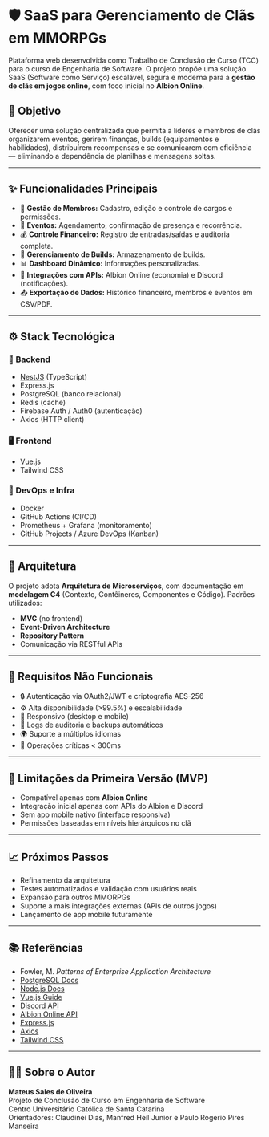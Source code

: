 # 🛡️ SaaS para Gerenciamento de Clãs em MMORPGs

Plataforma web desenvolvida como Trabalho de Conclusão de Curso (TCC) para o curso de Engenharia de Software. O projeto propõe uma solução SaaS (Software como Serviço) escalável, segura e moderna para a **gestão de clãs em jogos online**, com foco inicial no **Albion Online**.

## 📌 Objetivo

Oferecer uma solução centralizada que permita a líderes e membros de clãs organizarem eventos, gerirem finanças, builds (equipamentos e habilidades), distribuírem recompensas e se comunicarem com eficiência — eliminando a dependência de planilhas e mensagens soltas.

---

## ✨ Funcionalidades Principais

- 👥 **Gestão de Membros:** Cadastro, edição e controle de cargos e permissões.
- 📅 **Eventos:** Agendamento, confirmação de presença e recorrência.
- 💰 **Controle Financeiro:** Registro de entradas/saídas e auditoria completa.
- 🧠 **Gerenciamento de Builds:** Armazenamento de builds.
- 📊 **Dashboard Dinâmico:** Informações personalizadas.
- 🔗 **Integrações com APIs:** Albion Online (economia) e Discord (notificações).
- 📤 **Exportação de Dados:** Histórico financeiro, membros e eventos em CSV/PDF.

---

## ⚙️ Stack Tecnológica

### 🔧 Backend

- [NestJS](https://nestjs.com/) (TypeScript)
- Express.js
- PostgreSQL (banco relacional)
- Redis (cache)
- Firebase Auth / Auth0 (autenticação)
- Axios (HTTP client)

### 🖥️ Frontend

- [Vue.js](https://vuejs.org/)
- Tailwind CSS

### 🧱 DevOps e Infra

- Docker
- GitHub Actions (CI/CD)
- Prometheus + Grafana (monitoramento)
- GitHub Projects / Azure DevOps (Kanban)

---

## 🧠 Arquitetura

O projeto adota **Arquitetura de Microserviços**, com documentação em **modelagem C4** (Contexto, Contêineres, Componentes e Código). Padrões utilizados:

- **MVC** (no frontend)
- **Event-Driven Architecture**
- **Repository Pattern**
- Comunicação via RESTful APIs

---

## 🔐 Requisitos Não Funcionais

- 🔒 Autenticação via OAuth2/JWT e criptografia AES-256
- ⚙️ Alta disponibilidade (>99.5%) e escalabilidade
- 📱 Responsivo (desktop e mobile)
- 🧾 Logs de auditoria e backups automáticos
- 🌍 Suporte a múltiplos idiomas
- 🚀 Operações críticas < 300ms

---

## 🚧 Limitações da Primeira Versão (MVP)

- Compatível apenas com **Albion Online**
- Integração inicial apenas com APIs do Albion e Discord
- Sem app mobile nativo (interface responsiva)
- Permissões baseadas em níveis hierárquicos no clã

---

## 📈 Próximos Passos

- Refinamento da arquitetura
- Testes automatizados e validação com usuários reais
- Expansão para outros MMORPGs
- Suporte a mais integrações externas (APIs de outros jogos)
- Lançamento de app mobile futuramente

---

## 📚 Referências

- Fowler, M. *Patterns of Enterprise Application Architecture*
- [PostgreSQL Docs](https://www.postgresql.org/docs/)
- [Node.js Docs](https://nodejs.org/en/docs/)
- [Vue.js Guide](https://vuejs.org/guide/)
- [Discord API](https://discord.com/developers/docs)
- [Albion Online API](https://www.albion-online-data.com/)
- [Express.js](https://expressjs.com/)
- [Axios](https://axios-http.com/)
- [Tailwind CSS](https://tailwindcss.com/docs)

---

## 👨‍🎓 Sobre o Autor

**Mateus Sales de Oliveira**  
Projeto de Conclusão de Curso em Engenharia de Software  
Centro Universitário Católica de Santa Catarina  
Orientadores: Claudinei Dias, Manfred Heil Junior e Paulo Rogerio Pires Manseira
